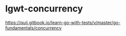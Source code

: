 # lgwt-concurrency
https://quii.gitbook.io/learn-go-with-tests/v/master/go-fundamentals/concurrency
